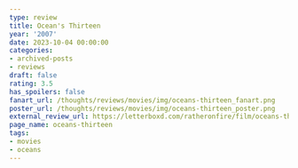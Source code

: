 ```yaml
---
type: review
title: Ocean's Thirteen
year: '2007'
date: 2023-10-04 00:00:00
categories:
- archived-posts
- reviews
draft: false
rating: 3.5
has_spoilers: false
fanart_url: /thoughts/reviews/movies/img/oceans-thirteen_fanart.png
poster_url: /thoughts/reviews/movies/img/oceans-thirteen_poster.png
external_review_url: https://letterboxd.com/ratheronfire/film/oceans-thirteen/
page_name: oceans-thirteen
tags:
- movies
- oceans
---
```


